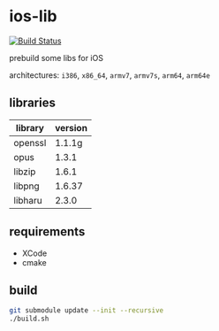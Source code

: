 # ios-lib
[![Build Status](https://travis-ci.org/damaex/ios-lib.svg?branch=master)](https://travis-ci.org/damaex/ios-lib)

prebuild some libs for iOS

architectures: `i386`, `x86_64`, `armv7`, `armv7s`, `arm64`, `arm64e`

## libraries

| library | version |
| ------- | ------- |
| openssl | 1.1.1g  |
| opus    | 1.3.1   |
| libzip  | 1.6.1   |
| libpng  | 1.6.37  |
| libharu | 2.3.0   |

## requirements
- XCode
- cmake

## build
```bash
git submodule update --init --recursive
./build.sh
```
